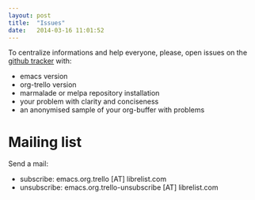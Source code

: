 ```yaml
---
layout: post
title:  "Issues"
date:   2014-03-16 11:01:52
---
```


To centralize informations and help everyone, please, open issues on the [github tracker](https://github.com/org-trello/org-trello/issues?state=open) with:

- emacs version
- org-trello version
- marmalade or melpa repository installation
- your problem with clarity and conciseness
- an anonymised sample of your org-buffer with problems


# Mailing list

Send a mail:

- subscribe: emacs.org.trello [AT] librelist.com
- unsubscribe: emacs.org.trello-unsubscribe [AT] librelist.com
